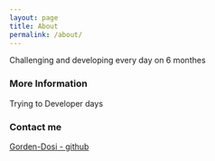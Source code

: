 ```yaml
---
layout: page
title: About
permalink: /about/
---
```


Challenging and developing every day on 6 monthes

### More Information

Trying to Developer days

### Contact me

[Gorden-Dosi - github](mailto:email@domain.com)
